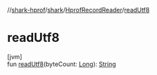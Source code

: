 //[shark-hprof](../../../index.md)/[shark](../index.md)/[HprofRecordReader](index.md)/[readUtf8](read-utf8.md)

# readUtf8

[jvm]\
fun [readUtf8](read-utf8.md)(byteCount: [Long](https://kotlinlang.org/api/latest/jvm/stdlib/kotlin/-long/index.html)): [String](https://kotlinlang.org/api/latest/jvm/stdlib/kotlin/-string/index.html)
